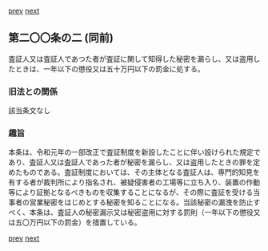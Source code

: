 [prev](/specific/markdowns/特許法/293_Mp-Ch_11-At_200.md)
[next](/specific/markdowns/特許法/295_Mp-Ch_11-At_200_3.md)
## 第二〇〇条の二 (同前)
査証人又は査証人であつた者が査証に関して知得した秘密を漏らし、又は盗用したときは、一年以下の懲役又は五十万円以下の罰金に処する。

### 旧法との関係
該当条文なし

### 趣旨
本条は、令和元年の一部改正で査証制度を新設したことに伴い設けられた規定であり、査証人又は査証人であった者が秘密を漏らし、又は盗用したときの罪を定めたものである。査証制度においては、その主体となる査証人は、専門的知見を有する者が裁判所により指名され、被疑侵害者の工場等に立ち入り、装置の作動等により証拠となるべきものを収集することになるが、その際に査証を受ける当事者の営業秘密をはじめとする秘密を知ることになる。当該秘密の漏洩を防止すべく、本条は、査証人の秘密漏示又は秘密盗用に対する罰則（一年以下の懲役又は五〇万円以下の罰金）を措置している。

[prev](/specific/markdowns/特許法/293_Mp-Ch_11-At_200.md)
[next](/specific/markdowns/特許法/295_Mp-Ch_11-At_200_3.md)